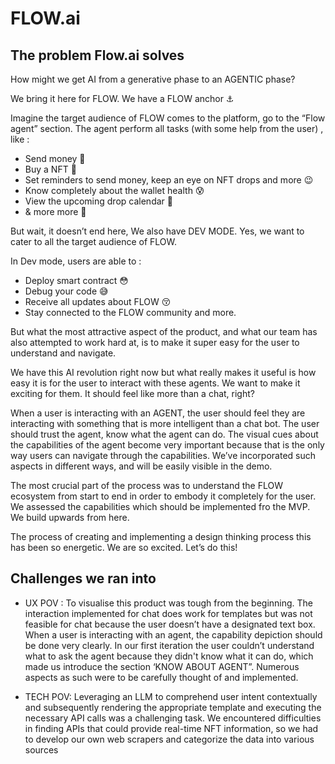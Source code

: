 # FLOW.ai

## The problem Flow.ai solves

How might we get AI from a generative phase to an AGENTIC phase?

We bring it here for FLOW. We have a FLOW anchor ⚓

Imagine the target audience of FLOW comes to the platform, go to the “Flow agent” section. The agent perform all tasks (with some help from the user) , like :

- Send money 🤑
- Buy a NFT 🤩
- Set reminders to send money, keep an eye on NFT drops and more 😉
- Know completely about the wallet health 😰
- View the upcoming drop calendar 🥳
- & more more 🥶

But wait, it doesn’t end here, We also have DEV MODE. Yes, we want to cater to all the target audience of FLOW.

In Dev mode, users are able to :

- Deploy smart contract 😳
- Debug your code 😅
- Receive all updates about FLOW 😚
- Stay connected to the FLOW community and more.

But what the most attractive aspect of the product, and what our team has also attempted to work hard at, is to make it super easy for the user to understand and navigate.

We have this AI revolution right now but what really makes it useful is how easy it is for the user to interact with these agents. We want to make it exciting for them. It should feel like more than a chat, right?

When a user is interacting with an AGENT, the user should feel they are interacting with something that is more intelligent than a chat bot. The user should trust the agent, know what the agent can do. The visual cues about the capabilities of the agent become very important because that is the only way users can navigate through the capabilities. We’ve incorporated such aspects in different ways, and will be easily visible in the demo.

The most crucial part of the process was to understand the FLOW ecosystem from start to end in order to embody it completely for the user. We assessed the capabilities which should be implemented fro the MVP. We build upwards from here.

The process of creating and implementing a design thinking process this has been so energetic.
We are so excited. Let’s do this!

## Challenges we ran into

- UX POV : To visualise this product was tough from the beginning. The interaction implemented for chat does work for templates but was not feasible for chat because the user doesn’t have a designated text box. When a user is interacting with an agent, the capability depiction should be done very clearly. In our first iteration the user couldn’t understand what to ask the agent because they didn't know what it can do, which made us introduce the section ‘KNOW ABOUT AGENT”. Numerous aspects as such were to be carefully thought of and implemented.

- TECH POV: Leveraging an LLM to comprehend user intent contextually and subsequently rendering the appropriate template and executing the necessary API calls was a challenging task. We encountered difficulties in finding APIs that could provide real-time NFT information, so we had to develop our own web scrapers and categorize the data into various sources
